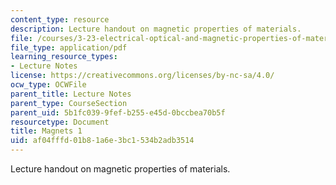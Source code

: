 ```yaml
---
content_type: resource
description: Lecture handout on magnetic properties of materials.
file: /courses/3-23-electrical-optical-and-magnetic-properties-of-materials-fall-2007/af04fffd01b81a6e3bc1534b2adb3514_magnets1.pdf
file_type: application/pdf
learning_resource_types:
- Lecture Notes
license: https://creativecommons.org/licenses/by-nc-sa/4.0/
ocw_type: OCWFile
parent_title: Lecture Notes
parent_type: CourseSection
parent_uid: 5b1fc039-9fef-b255-e45d-0bccbea70b5f
resourcetype: Document
title: Magnets 1
uid: af04fffd-01b8-1a6e-3bc1-534b2adb3514
---
```

Lecture handout on magnetic properties of materials.